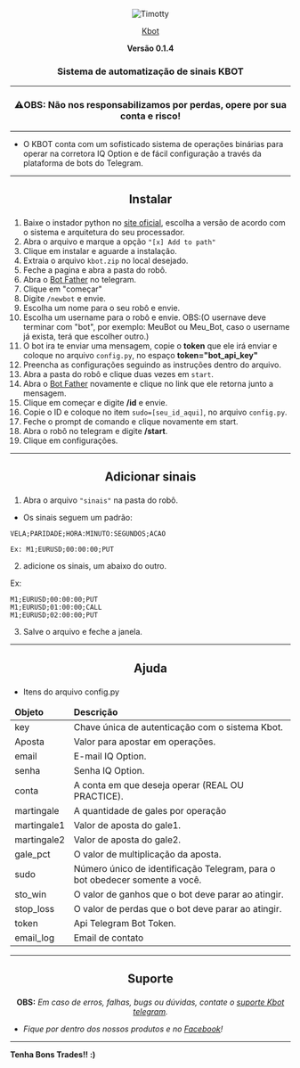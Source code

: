<p align="center"><img src="https://github.com/francis-taylor/Timotty/blob/master/images.png" alt="Timotty"></p>
<p align="center"><a href="https://t.me/SuporteKbot">Kbot</a></p>
<p align="center"><strong>Versão 0.1.4</strong></p>

### <p align="center">Sistema de automatização de sinais KBOT</p>
* * *
### <p align="center">⚠️OBS: Não nos responsabilizamos por perdas, opere por sua conta e risco!</p>
* * *
* O KBOT conta com um sofisticado sistema de operações binárias para operar na corretora IQ Option e de fácil configuração a través da plataforma de bots do Telegram.

* * *
## <p align="center">Instalar</p>

1. Baixe o instador python no [site oficial](https://www.python.org/downloads/), escolha a versão de acordo com o sistema e arquitetura do seu processador.
2. Abra o arquivo e marque a opção `"[x] Add to path"`
3. Clique em instalar e aguarde a instalação.
4. Extraia o arquivo `kbot.zip` no local desejado.
5. Feche a pagina e abra a pasta do robô.
6. Abra o [Bot Father](https://t.me/BotFather) no telegram.
7. Clique em "começar"
8. Digite `/newbot` e envie.
9. Escolha um nome para o seu robô e envie.
10. Escolha um username para o robô e envie. OBS:(O usernave deve terminar com "bot", por exemplo: MeuBot ou Meu_Bot, caso o username já exista, terá que escolher outro.)
11. O bot ira te enviar uma mensagem, copie o **token** que ele irá enviar e coloque no arquivo `config.py`, no espaço **token="bot_api_key"**
12. Preencha as configurações seguindo as instruções dentro do arquivo.
13. Abra a pasta do robô e clique duas vezes em ``start``.
14. Abra o [Bot Father](https://t.me/BotFather) novamente e clique no link que ele retorna junto a mensagem.
15. Clique em começar e digite **/id** e envie.
16. Copie o ID e coloque no item `sudo=[seu_id_aqui]`, no arquivo `config.py`.
17. Feche o prompt de comando e clique novamente em start.
18. Abra o robô no telegram e digite **/start**.
19. Clique em configurações.

* * *
## <p align="center">Adicionar sinais</p>

1. Abra o arquivo ``"sinais"`` na pasta do robô.

* Os sinais seguem um padrão:

`VELA;PARIDADE;HORA:MINUTO:SEGUNDOS;ACAO`

``Ex: M1;EURUSD;00:00:00;PUT``

2) adicione os sinais, um abaixo do outro.

Ex:
```
M1;EURUSD;00:00:00;PUT
M1;EURUSD;01:00:00;CALL
M1;EURUSD;02:00:00;PUT
```

3) Salve o arquivo e feche a janela.

* * *
## <p align="center">Ajuda</p>

 * Itens do arquivo config.py
 
<table>
  <thead>
    <tr>
      <td><strong>Objeto</strong></td>
      <td><strong>Descrição</strong></td>
    </tr>
  </thead>
  <tbody>
    <tr>
      <td>key</td>
      <td>Chave única de autenticação com o sistema Kbot.</td>
    </tr>
    <tr>
      <td>Aposta</td>
      <td>Valor para apostar em operações.</td>
    </tr>
    <tr>
      <td>email</td>
      <td>E-mail IQ Option.</td>
    </tr>
    <tr>
     <td>senha</td>
     <td>Senha IQ Option.</td>
   </tr>
    <tr>
      <td>conta</td>
      <td>A conta em que deseja operar (REAL OU PRACTICE).</td>
    </tr>
    <tr>
      <td>martingale</td>
      <td>A quantidade de gales por operação</td>
    </tr>
    <tr>
      <td>martingale1</td>
      <td>Valor de aposta do gale1.</td>
    </tr>
    <tr>
      <td>martingale2</td>
      <td>Valor de aposta do gale2.</td>
    </tr>
    <tr>
      <td>gale_pct</td>
      <td>O valor de multiplicação da aposta.</td>
    </tr>
    <tr>
      <td>sudo</td>
      <td>Número único de identificação Telegram, para o bot obedecer somente a você.</td>
    </tr>
   <tr>
      <td>sto_win</td>
      <td>O valor de ganhos que o bot deve parar ao atingir.</td>
    </tr>
    <tr>
      <td>stop_loss</td>
      <td>O valor de perdas que o bot deve parar ao atingir.</td>
    </tr>
    <tr>
      <td>token</td>
      <td>Api Telegram Bot Token.</td>
    </tr>
    <tr>
      <td>email_log</td>
      <td>Email de contato</td>
    </tr>
  </tbody>
</table>

* * *
## <p align="center">Suporte</p>
<p align="center"> <b>OBS:</b> <i>Em caso de erros, falhas, bugs ou dúvidas, contate o <a href="https://t.me/SuporteKbot"> suporte Kbot telegram</a>.</i></p>

* *Fique por dentro dos nossos produtos e no [Facebook](https://www.facebook.com/feesnegocios/)!*

* * *
<b>Tenha Bons Trades!! :)</b>
